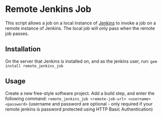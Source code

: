 Remote Jenkins Job
==================

This script allows a job on a local instance of [Jenkins](http://jenkins-ci.org) to invoke a job on a remote instance of Jenkins.
The local job will only pass when the remote job passes.

Installation
------------

On the server that Jenkins is installed on, and as the jenkins user, run:
`gem install remote_jenkins_job`

Usage
-----

Create a new free-style software project.
Add a build step, and enter the following command:
`remote_jenkins_job <remote-job-url> <username> <password>`
(username and password are optional - only required if your remote jenkins is password protected using HTTP Basic Authentication)
